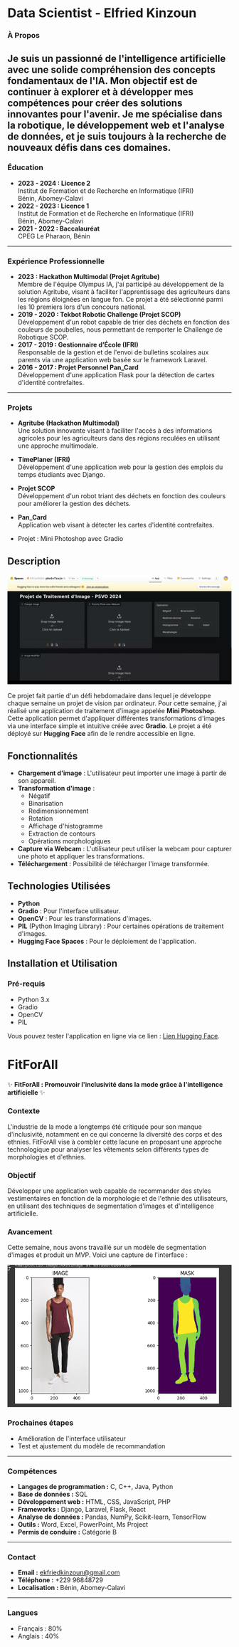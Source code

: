 # Data Scientist - Elfried Kinzoun
### À Propos
Je suis un passionné de l'intelligence artificielle avec une solide compréhension des concepts fondamentaux de l'IA. Mon objectif est de continuer à explorer et à développer mes compétences pour créer des solutions innovantes pour l'avenir. Je me spécialise dans la robotique, le développement web et l'analyse de données, et je suis toujours à la recherche de nouveaux défis dans ces domaines.
---
### Éducation
- **2023 - 2024 : Licence 2**  
  Institut de Formation et de Recherche en Informatique (IFRI)  
  Bénin, Abomey-Calavi
- **2022 - 2023 : Licence 1**  
  Institut de Formation et de Recherche en Informatique (IFRI)  
  Bénin, Abomey-Calavi
- **2021 - 2022 : Baccalauréat**  
  CPEG Le Pharaon, Bénin
---
### Expérience Professionnelle
- **2023 : Hackathon Multimodal (Projet Agritube)**  
  Membre de l'équipe Olympus IA, j'ai participé au développement de la solution Agritube, visant à faciliter l'apprentissage des agriculteurs dans les régions éloignées en langue fon. Ce projet a été sélectionné parmi les 10 premiers lors d'un concours national.
- **2019 - 2020 : Tekbot Robotic Challenge (Projet SCOP)**  
  Développement d'un robot capable de trier des déchets en fonction des couleurs de poubelles, nous permettant de remporter le Challenge de Robotique SCOP.
- **2017 - 2019 : Gestionnaire d’École (IFRI)**  
  Responsable de la gestion et de l'envoi de bulletins scolaires aux parents via une application web basée sur le framework Laravel.
- **2016 - 2017 : Projet Personnel Pan_Card**  
  Développement d'une application Flask pour la détection de cartes d'identité contrefaites.
---
### Projets
- **Agritube (Hackathon Multimodal)**  
  Une solution innovante visant à faciliter l'accès à des informations agricoles pour les agriculteurs dans des régions reculées en utilisant une approche multimodale.
- **TimePlaner (IFRI)**  
  Développement d'une application web pour la gestion des emplois du temps étudiants avec Django.
- **Projet SCOP**  
  Développement d'un robot triant des déchets en fonction des couleurs pour améliorer la gestion des déchets.
- **Pan_Card**  
  Application web visant à détecter les cartes d'identité contrefaites.

- Projet : Mini Photoshop avec Gradio

## Description
![Démo de l'application](assets/im2.png)

Ce projet fait partie d'un défi hebdomadaire dans lequel je développe chaque semaine un projet de vision par ordinateur. Pour cette semaine, j'ai réalisé une application de traitement d'image appelée **Mini Photoshop**. Cette application permet d'appliquer différentes transformations d'images via une interface simple et intuitive créée avec **Gradio**. Le projet a été déployé sur **Hugging Face** afin de le rendre accessible en ligne.

## Fonctionnalités

- **Chargement d'image** : L'utilisateur peut importer une image à partir de son appareil.
- **Transformation d'image** :
  - Négatif
  - Binarisation
  - Redimensionnement
  - Rotation
  - Affichage d'histogramme
  - Extraction de contours
  - Opérations morphologiques
- **Capture via Webcam** : L'utilisateur peut utiliser la webcam pour capturer une photo et appliquer les transformations.
- **Téléchargement** : Possibilité de télécharger l'image transformée.

## Technologies Utilisées

- **Python**
- **Gradio** : Pour l'interface utilisateur.
- **OpenCV** : Pour les transformations d'images.
- **PIL** (Python Imaging Library) : Pour certaines opérations de traitement d'images.
- **Hugging Face Spaces** : Pour le déploiement de l'application.

## Installation et Utilisation

### Pré-requis

- Python 3.x
- Gradio
- OpenCV
- PIL

Vous pouvez tester l'application en ligne via ce lien : [Lien Hugging Face]( https://github.com/elfried96/elf_data-scient/tree/main).

# FitForAll

✨ **FitForAll : Promouvoir l'inclusivité dans la mode grâce à l'intelligence artificielle** ✨

### Contexte
L'industrie de la mode a longtemps été critiquée pour son manque d'inclusivité, notamment en ce qui concerne la diversité des corps et des ethnies. FitForAll vise à combler cette lacune en proposant une approche technologique pour analyser les vêtements selon différents types de morphologies et d'ethnies.

### Objectif
Développer une application web capable de recommander des styles vestimentaires en fonction de la morphologie et de l'ethnie des utilisateurs, en utilisant des techniques de segmentation d'images et d'intelligence artificielle.

### Avancement
Cette semaine, nous avons travaillé sur un modèle de segmentation d'images et produit un MVP. Voici une capture de l'interface :

![Capture d'écran](./assets/ima3.png)

### Prochaines étapes
- Amélioration de l'interface utilisateur
- Test et ajustement du modèle de recommandation


---
### Compétences
- **Langages de programmation :** C, C++, Java, Python
- **Base de données :** SQL
- **Développement web :** HTML, CSS, JavaScript, PHP
- **Frameworks :** Django, Laravel, Flask, React
- **Analyse de données :** Pandas, NumPy, Scikit-learn, TensorFlow
- **Outils :** Word, Excel, PowerPoint, Ms Project
- **Permis de conduire :** Catégorie B
---
### Contact
- **Email :** ekfriedkinzoun@gmail.com  
- **Téléphone :** +229 96848729  
- **Localisation :** Bénin, Abomey-Calavi
---
### Langues
- Français : 80%  
- Anglais : 40%
